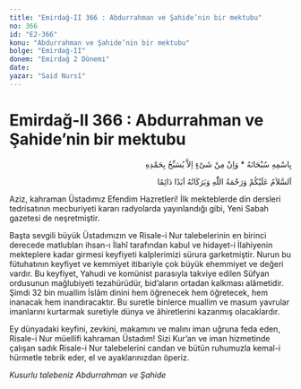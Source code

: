 ```yaml
---
title: "Emirdağ-II 366 : Abdurrahman ve Şahide’nin bir mektubu"
no: 366
id: "E2-366"
konu: "Abdurrahman ve Şahide’nin bir mektubu"
bolge: "Emirdağ-II"
donem: "Emirdağ 2 Dönemi"
date: 
yazar: "Said Nursî"
---
```


# Emirdağ-II 366 : Abdurrahman ve Şahide’nin bir mektubu

<p class="arabic" dir="rtl" title="Meal: “Subhân Allah’ın adıyla” * “Hiçbir şey yoktur ki O'nu hamd ile tesbih etmesin” [İsrâ 17:44]">بِاسْمِهِ سُبْحَانَهُ * وَاِنْ مِنْ شَىْءٍ اِلاَّ يُسَبِّحُ بِحَمْدِهِ</p>

<p class="arabic" dir="rtl" title="Meal: “Allah’ın selâmı, rahmeti ve bereketleri, ebedî ve dâimî olarak üzerinize olsun.”">اَلسَّلاَمُ عَلَيْكُمْ وَرَحْمَةُ اللّٰهِ وَبَرَكَاتُهُ اَبَدًا دَائِمًا</p>

Aziz, kahraman Üstadımız Efendim Hazretleri! İlk mekteblerde din dersleri tedrisatının mecburiyeti kararı radyolarda yayınlandığı gibi, Yeni Sabah gazetesi de neşretmiştir.

Başta sevgili büyük Üstadımızın ve Risale-i Nur talebelerinin en birinci derecede matlubları ihsan-ı İlahî tarafından kabul ve hidayet-i İlahiyenin mekteplere kadar girmesi keyfiyeti kalplerimizi sürura garketmiştir. Nurun bu fütuhatının keyfiyet ve kemmiyet itibariyle çok büyük ehemmiyet ve değeri vardır. Bu keyfiyet, Yahudi ve komünist parasıyla takviye edilen Süfyan ordusunun mağlubiyeti tezahürüdür, bid’aların ortadan kalkması alâmetidir. Şimdi 32 bin muallim İslâm dinini hem öğrenecek hem öğretecek, hem inanacak hem inandıracaktır. Bu suretle binlerce muallim ve masum yavrular imanlarını kurtarmak suretiyle dünya ve âhiretlerini kazanmış olacaklardır.

Ey dünyadaki keyfini, zevkini, makamını ve malını iman uğruna feda eden, Risale-i Nur müellifi kahraman Üstadım! Sizi Kur’an ve iman hizmetinde çalışan sadık Risale-i Nur talebelerini candan ve bütün ruhumuzla kemal-i hürmetle tebrik eder, el ve ayaklarınızdan öperiz.

*Kusurlu talebeniz*
*Abdurrahman ve Şahide*
